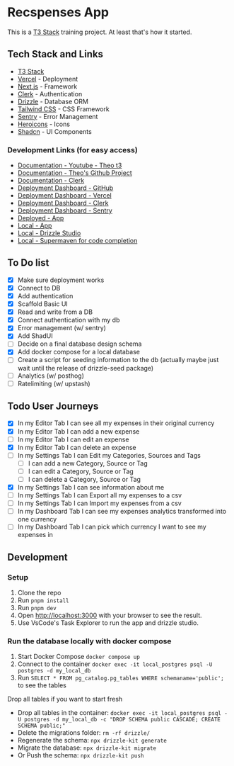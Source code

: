 # Recspenses App

This is a [T3 Stack](https://create.t3.gg/) training project. At least that's how it started.

## Tech Stack and Links

- [T3 Stack](https://create.t3.gg/)
- [Vercel](https://vercel.com) - Deployment
- [Next.js](https://nextjs.org) - Framework
- [Clerk](https://clerk.com) - Authentication
- [Drizzle](https://orm.drizzle.team) - Database ORM
- [Tailwind CSS](https://tailwindcss.com) - CSS Framework
- [Sentry](https://sentry.io) - Error Management
- [Heroicons](https://heroicons.com/) - Icons
- [Shadcn](https://ui.shadcn.com/) - UI Components

### Development Links (for easy access)

- [Documentation - Youtube - Theo t3](https://www.youtube.com/watch?v=d5x0JCZbAJs)
- [Documentation - Theo's Github Project](https://github.com/t3dotgg/t3gallery)
- [Documentation - Clerk](https://clerk.com/docs/quickstarts/nextjs)
- [Deployment Dashboard - GitHub](https://github.com/iosifv/recspenses)
- [Deployment Dashboard - Vercel](https://vercel.com/iosifs-projects-fc6671c4/recspenses/2ySVBdG28NPG8yaAAf8uAm6ig4Ut)
- [Deployment Dashboard - Clerk](https://dashboard.clerk.com/apps/app_2mLIvcMUGIPL5UVkyIwSiLkgFOi/instances/ins_2mLIvY2tu01h3OJw32AeWsb2byy)
- [Deployment Dashboard - Sentry](https://casa4-zv.sentry.io/issues/)
- [Deployed - App](https://recspenses.vercel.app/)
- [Local - App](http://localhost:3000/)
- [Local - Drizzle Studio](https://local.drizzle.studio/)
- [Local - Supermaven for code completion](https://supermaven.com/pricing)

## To Do list

- [x] Make sure deployment works
- [x] Connect to DB
- [x] Add authentication
- [x] Scaffold Basic UI
- [x] Read and write from a DB
- [x] Connect authentication with my db
- [x] Error management (w/ sentry)
- [x] Add ShadUI
- [ ] Decide on a final database design schema
- [x] Add docker compose for a local database
- [ ] Create a script for seeding information to the db (actually maybe just wait until the release of drizzle-seed package)
- [ ] Analytics (w/ posthog)
- [ ] Ratelimiting (w/ upstash)

## Todo User Journeys

- [x] In my Editor Tab I can see all my expenses in their original currency
- [x] In my Editor Tab I can add a new expense
- [ ] In my Editor Tab I can edit an expense
- [x] In my Editor Tab I can delete an expense
- [ ] In my Settings Tab I can Edit my Categories, Sources and Tags
  - [ ] I can add a new Category, Source or Tag
  - [ ] I can edit a Category, Source or Tag
  - [ ] I can delete a Category, Source or Tag
- [x] In my Settings Tab I can see information about me
- [ ] In my Settings Tab I can Export all my expenses to a csv
- [ ] In my Settings Tab I can Import my expenses from a csv
- [ ] In my Dashboard Tab I can see my expenses analytics transformed into one currency
- [ ] In my Dashboard Tab I can pick which currency I want to see my expenses in

## Development

### Setup

1. Clone the repo
2. Run `pnpm install`
3. Run `pnpm dev`
4. Open [http://localhost:3000](http://localhost:3000) with your browser to see the result.
5. Use VsCode's Task Explorer to run the app and drizzle studio.

### Run the database locally with docker compose

1. Start Docker Compose `docker compose up`
2. Connect to the container `docker exec -it local_postgres psql -U postgres -d my_local_db`
3. Run `SELECT * FROM pg_catalog.pg_tables WHERE schemaname='public';` to see the tables

Drop all tables if you want to start fresh

- Drop all tables in the container: `docker exec -it local_postgres psql -U postgres -d my_local_db -c "DROP SCHEMA public CASCADE; CREATE SCHEMA public;"`
- Delete the migrations folder: `rm -rf drizzle/`
- Regenerate the schema: `npx drizzle-kit generate`
- Migrate the database: `npx drizzle-kit migrate`
- Or Push the schema: `npx drizzle-kit push`
